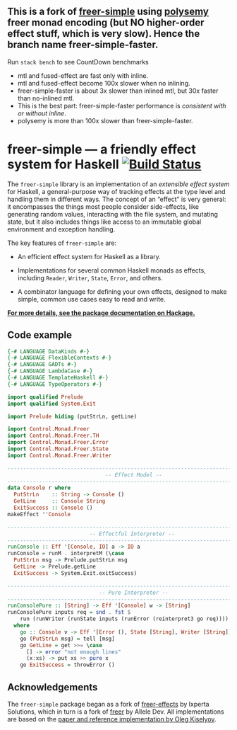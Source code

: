 ## This is a fork of [**freer-simple**](https://github.com/lexi-lambda/freer-simple) using [**polysemy**](https://github.com/polysemy-research/polysemy) freer monad encoding (but NO higher-order effect stuff, which is very slow). Hence the branch name freer-simple-faster.

Run ```stack bench``` to see CountDown benchmarks
  - mtl and fused-effect are fast only with inline.
  - mtl and fused-effect become 100x slower when no inlining.
  - freer-simple-faster is about 3x slower than inlined mtl, but 30x faster than no-inlined mtl.
  - This is the best part: freer-simple-faster performance is *consistent with or without inline*.
  - polysemy is more than 100x slower than freer-simple-faster.


# freer-simple — a friendly effect system for Haskell [![Build Status](https://travis-ci.org/lexi-lambda/freer-simple.svg?branch=master)](https://travis-ci.org/lexi-lambda/freer-simple)

The `freer-simple` library is an implementation of an *extensible effect system* for Haskell, a general-purpose way of tracking effects at the type level and handling them in different ways. The concept of an “effect” is very general: it encompasses the things most people consider side-effects, like generating random values, interacting with the file system, and mutating state, but it also includes things like access to an immutable global environment and exception handling.

The key features of `freer-simple` are:

  - An efficient effect system for Haskell as a library.

  - Implementations for several common Haskell monads as effects, including `Reader`, `Writer`, `State`, `Error`, and others.

  - A combinator language for defining your own effects, designed to make simple, common use cases easy to read and write.

[**For more details, see the package documentation on Hackage.**](https://hackage.haskell.org/package/freer-simple)

## Code example

```haskell
{-# LANGUAGE DataKinds #-}
{-# LANGUAGE FlexibleContexts #-}
{-# LANGUAGE GADTs #-}
{-# LANGUAGE LambdaCase #-}
{-# LANGUAGE TemplateHaskell #-}
{-# LANGUAGE TypeOperators #-}

import qualified Prelude
import qualified System.Exit

import Prelude hiding (putStrLn, getLine)

import Control.Monad.Freer
import Control.Monad.Freer.TH
import Control.Monad.Freer.Error
import Control.Monad.Freer.State
import Control.Monad.Freer.Writer

--------------------------------------------------------------------------------
                               -- Effect Model --
--------------------------------------------------------------------------------
data Console r where
  PutStrLn    :: String -> Console ()
  GetLine     :: Console String
  ExitSuccess :: Console ()
makeEffect ''Console

--------------------------------------------------------------------------------
                          -- Effectful Interpreter --
--------------------------------------------------------------------------------
runConsole :: Eff '[Console, IO] a -> IO a
runConsole = runM . interpretM (\case
  PutStrLn msg -> Prelude.putStrLn msg
  GetLine -> Prelude.getLine
  ExitSuccess -> System.Exit.exitSuccess)

--------------------------------------------------------------------------------
                             -- Pure Interpreter --
--------------------------------------------------------------------------------
runConsolePure :: [String] -> Eff '[Console] w -> [String]
runConsolePure inputs req = snd . fst $
    run (runWriter (runState inputs (runError (reinterpret3 go req))))
  where
    go :: Console v -> Eff '[Error (), State [String], Writer [String]] v
    go (PutStrLn msg) = tell [msg]
    go GetLine = get >>= \case
      [] -> error "not enough lines"
      (x:xs) -> put xs >> pure x
    go ExitSuccess = throwError ()
```

## Acknowledgements

The `freer-simple` package began as a fork of [freer-effects](http://hackage.haskell.org/package/freer-effects) by Ixperta Solutions, which in turn is a fork of [freer](http://hackage.haskell.org/package/freer) by Allele Dev. All implementations are based on the [paper and reference implementation by Oleg Kiselyov](http://okmij.org/ftp/Haskell/extensible/more.pdf).
